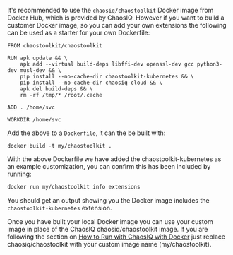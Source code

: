 It's recommended to use the  ```chaosiq/chaostoolkit``` Docker image from Docker Hub, which is
provided by ChaosIQ. However if you want to build a customer Docker image, so you can add your own extensions
the following can be used as a starter for your own Dockerfile:

```
FROM chaostoolkit/chaostoolkit

RUN apk update && \
    apk add --virtual build-deps libffi-dev openssl-dev gcc python3-dev musl-dev && \
    pip install --no-cache-dir chaostoolkit-kubernetes && \
    pip install --no-cache-dir chaosiq-cloud && \
    apk del build-deps && \
    rm -rf /tmp/* /root/.cache

ADD . /home/svc

WORKDIR /home/svc
```

Add the above to a ```Dockerfile```, it can the be built with:

```
docker build -t my/chaostoolkit .
```

With the above Dockerfile we have added the chaostoolkit-kubernetes as an example customization, you can confirm this has been included by running:

```bash
docker run my/chaostoolkit info extensions
```
You should get an output showing you the Docker image includes the ```chaostoolkit-kubernetes``` extension.

Once you have built your local Docker image you can use your custom image in place of the ChaosIQ chaosiq/chaostoolkit image. If you are following the section
on [How to Run with ChaosIQ with Docker](/chaosiq-on-docker/chaosiq-on-docker-intro/) just replace chaosiq/chaostoolkit with your custom image name (my/chaostoolkit).
